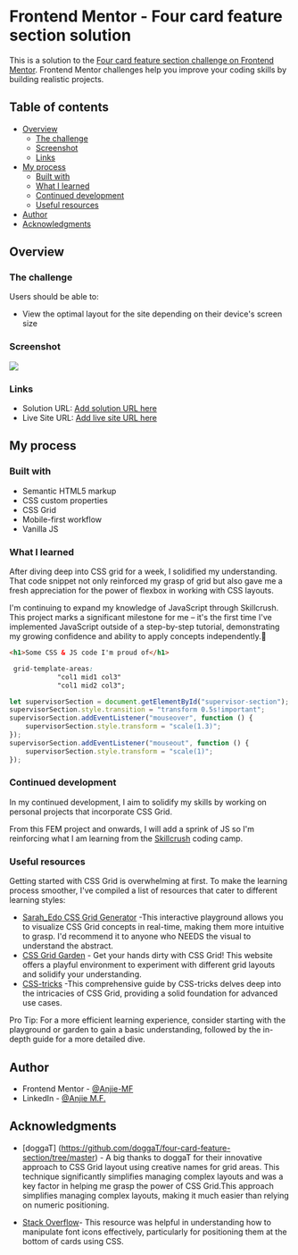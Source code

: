 # Frontend Mentor - Four card feature section solution

This is a solution to the [Four card feature section challenge on Frontend Mentor](https://www.frontendmentor.io/challenges/four-card-feature-section-weK1eFYK). Frontend Mentor challenges help you improve your coding skills by building realistic projects. 

## Table of contents

- [Overview](#overview)
  - [The challenge](#the-challenge)
  - [Screenshot](#screenshot)
  - [Links](#links)
- [My process](#my-process)
  - [Built with](#built-with)
  - [What I learned](#what-i-learned)
  - [Continued development](#continued-development)
  - [Useful resources](#useful-resources)
- [Author](#author)
- [Acknowledgments](#acknowledgments)

## Overview

### The challenge

Users should be able to:

- View the optimal layout for the site depending on their device's screen size

### Screenshot

![](./screenshot.jpg)

### Links

- Solution URL: [Add solution URL here](https://your-solution-url.com)
- Live Site URL: [Add live site URL here](https://your-live-site-url.com)

## My process

### Built with

- Semantic HTML5 markup
- CSS custom properties
- CSS Grid
- Mobile-first workflow
- Vanilla JS

### What I learned

After diving deep into CSS grid for a week, I solidified my understanding. That code snippet not only reinforced my grasp of grid but also gave me a fresh appreciation for the power of flexbox in working with CSS layouts.

I'm continuing to expand my knowledge of JavaScript through Skillcrush. This project marks a significant milestone for me – it's the first time I've implemented JavaScript outside of a step-by-step tutorial, demonstrating my growing confidence and ability to apply concepts independently.🎉

```html
<h1>Some CSS & JS code I'm proud of</h1>
```
```css
 grid-template-areas:
            "col1 mid1 col3"
            "col1 mid2 col3";
```
```js
let supervisorSection = document.getElementById("supervisor-section");
supervisorSection.style.transition = "transform 0.5s!important";
supervisorSection.addEventListener("mouseover", function () {
    supervisorSection.style.transform = "scale(1.3)";
});
supervisorSection.addEventListener("mouseout", function () {
    supervisorSection.style.transform = "scale(1)";
});
```

### Continued development

In my continued development, I aim to solidify my skills by working on personal projects that incorporate CSS Grid. 

From this FEM project and onwards, I will add a sprink of JS so I'm reinforcing what I am learning from the [Skillcrush](https://skillcrush.com/) coding camp.  



### Useful resources

Getting started with CSS Grid is overwhelming at first. To make the learning process smoother, I've compiled a list of resources that cater to different learning styles:

- [Sarah_Edo CSS Grid Generator](https://cssgrid-generator.netlify.app/) -This interactive playground allows you to visualize CSS Grid concepts in real-time, making them more intuitive to grasp. I'd recommend it to anyone who NEEDS the visual to understand the abstract.
- [CSS Grid Garden](https://cssgridgarden.com/) - Get your hands dirty with CSS Grid! This website offers a playful environment to experiment with different grid layouts and solidify your understanding.
- [CSS-tricks](https://css-tricks.com/snippets/css/complete-guide-grid/) -This comprehensive guide by CSS-tricks delves deep into the intricacies of CSS Grid, providing a solid foundation for advanced use cases.

Pro Tip:  For a more efficient learning experience, consider starting with the playground or garden to gain a basic understanding, followed by the in-depth guide for a more detailed dive.
## Author

- Frontend Mentor - [@Anjie-MF](https://www.frontendmentor.io/profile/Anjie-MF)
- LinkedIn - [@Anjie M.F.](https://www.linkedin.com/in/anjiemay23/)


## Acknowledgments

- [doggaT] (https://github.com/doggaT/four-card-feature-section/tree/master) - A big thanks to doggaT for their innovative approach to CSS Grid layout using creative names for grid areas.  This technique significantly simplifies managing complex layouts and was a key factor in helping me grasp the power of CSS Grid.This approach simplifies managing complex layouts, making it much easier than relying on numeric positioning. 

- [Stack Overflow](https://stackoverflow.com/questions/67989212/how-to-set-the-icons-to-the-bottom-of-each-card-that-must-be-present-inside-the)- This resource was helpful in understanding how to manipulate font icons effectively, particularly for positioning them at the bottom of cards using CSS.
